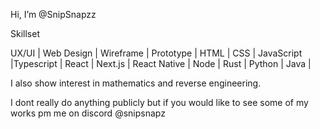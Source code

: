 Hi, I’m @SnipSnapzz

Skillset

UX/UI | Web Design | Wireframe | Prototype | HTML | CSS | JavaScript |Typescript | React | Next.js | React Native | Node | Rust | Python | Java | 

I also show interest in mathematics and reverse engineering. 


I dont really do anything publicly but if you would like to see some of my works pm me on discord @snipsnapz
<!---
SnipSnapzz/SnipSnapzz is a ✨ special ✨ repository because its `README.md` (this file) appears on your GitHub profile.
You can click the Preview link to take a look at your changes.
--->
